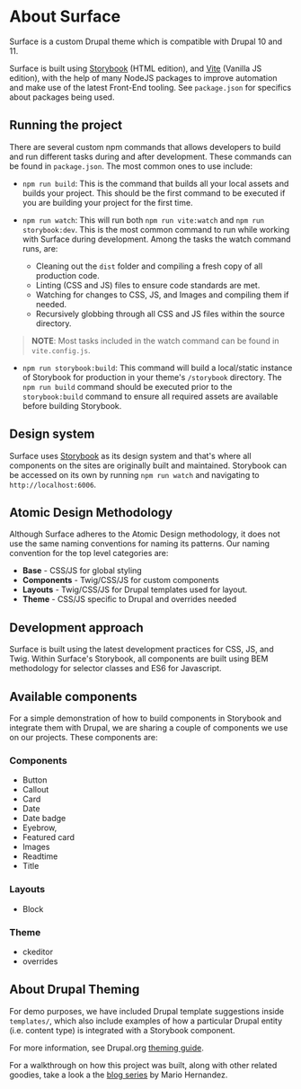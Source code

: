 # About Surface

Surface is a custom Drupal theme which is compatible with Drupal 10 and 11.

Surface is built using [Storybook](https://storybook.js.org/) (HTML edition), and [Vite](https://vitejs.dev/) (Vanilla JS edition), with the help of many NodeJS packages to improve automation and make use of the latest Front-End tooling. See `package.json` for specifics about packages being used.

## Running the project

There are several custom npm commands that allows developers to build and run different
tasks during and after development. These commands can be found in `package.json`.
The most common ones to use include:

- `npm run build`: This is the command that builds all your local assets and builds your project. This should be the first command to be executed if you are building your project for the first time.

- `npm run watch`: This will run both `npm run vite:watch` and `npm run storybook:dev`. This is the most common command to run while working with Surface during development. Among the tasks the watch command runs, are:
  - Cleaning out the `dist` folder and compiling a fresh copy of all production code.
  - Linting (CSS and JS) files to ensure code standards are met.
  - Watching for changes to CSS, JS, and Images and compiling them if needed.
  - Recursively globbing through all CSS and JS files within the source directory.

> **NOTE**: Most tasks included in the watch command can be found in `vite.config.js`.

- `npm run storybook:build`: This command will build a local/static instance of Storybook for production in your theme's `/storybook` directory. The `npm run build` command should be executed prior to the `storybook:build` command to ensure all required assets are available before building Storybook.

## Design system

Surface uses [Storybook](https://storybook.js.org/) as its design system and that's where all components on the sites are originally built and maintained. Storybook can be accessed on its own by running `npm run watch` and navigating to `http://localhost:6006`.

## Atomic Design Methodology

Although Surface adheres to the Atomic Design methodology, it does not use the same naming conventions for naming its patterns. Our naming convention for the top level categories are:

- **Base** - CSS/JS for global styling
- **Components** - Twig/CSS/JS for custom components
- **Layouts** - Twig/CSS/JS for Drupal templates used for layout.
- **Theme** - CSS/JS specific to Drupal and overrides needed

## Development approach

Surface is built using the latest development practices for CSS, JS, and Twig. Within Surface's Storybook, all components are built using BEM methodology for selector classes and ES6 for Javascript.

## Available components

For a simple demonstration of how to build components in Storybook and integrate them with Drupal, we are sharing a couple of components we use on our projects. These components are:

### Components

- Button
- Callout
- Card
- Date
- Date badge
- Eyebrow,
- Featured card
- Images
- Readtime
- Title

### Layouts

- Block

### Theme

- ckeditor
- overrides

## About Drupal Theming

For demo purposes, we have included Drupal template suggestions inside `templates/`, which also include examples of how a particular Drupal entity (i.e. content type) is integrated with a Storybook component.

For more information, see Drupal.org [theming guide](https://www.drupal.org/docs/develop/theming-drupal).

For a walkthrough on how this project was built, along with other related goodies, take a look a the [blog series](https://mariohernandez.io/series/storybook/) by Mario Hernandez.
